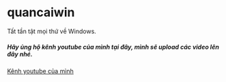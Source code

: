 # quancaiwin
Tất tần tật mọi thứ về Windows.
##### Hãy ủng hộ kênh youtube của mình tại đây, mình sẽ upload các video lên đây nhé.
[Kênh youtube của mình](https://www.youtube.com/channel/UCgHyAVPzczuOs-M5tdRhKLg)
